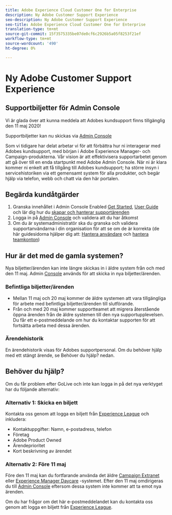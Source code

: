 ```yaml
---
title: Adobe Experience Cloud Customer One for Enterprise
description: Ny Adobe Customer Support Experience
seo-description: Ny Adobe Customer Support Experience
seo-title: Adobe Experience Cloud Customer One for Enterprise
translation-type: tm+mt
source-git-commit: 15f3575335be07de0cf6c2926b5a05f8253f21ef
workflow-type: tm+mt
source-wordcount: '490'
ht-degree: 0%

---
```



# Ny Adobe Customer Support Experience

## Supportbiljetter för Admin Console

Vi är glada över att kunna meddela att Adobes kundsupport finns tillgänglig den 11 maj 2020!

Supportbiljetter kan nu skickas via [Admin Console](https://adminconsole.adobe.com/)

Som vi tidigare har delat arbetar vi för att förbättra hur ni interagerar med Adobes kundsupport, med början i Adobe Experience Manager- och Campaign-produkterna. Vår vision är att effektivisera supportarbetet genom att gå över till en enda startpunkt med Adobe Admin Console. När ni är klara kommer ni enkelt att få tillgång till Adobes kundsupport; ha större insyn i servicehistoriken via ett gemensamt system för alla produkter, och begär hjälp via telefon, webb och chatt via den här portalen.

## Begärda kundåtgärder

1. Granska innehållet i Admin Console Enabled [Get Started](https://helpx.adobe.com/enterprise/get-started.html), [User Guide](https://helpx.adobe.com/enterprise/managing/user-guide.html) och lär dig hur du [skapar och hanterar supportärenden](https://helpx.adobe.com/enterprise/using/support-and-expert-services.html)
1. Logga in på [Admin Console](https://adminconsole.adobe.com/) och validera att du har åtkomst
1. Om du är systemadministratör ska du granska och validera supportanvändarna i din organisation för att se om de är korrekta (de här guidesidorna hjälper dig att: [Hantera användare](https://helpx.adobe.com/enterprise/using/users.html) och [hantera teamkonton](https://helpx.adobe.com/enterprise/using/accounts.html))

## Hur är det med de gamla systemen?

Nya biljetter/ärenden kan inte längre skickas in i äldre system från och med den 11 maj.  Admin [Console](https://adminconsole.adobe.com/) används för att skicka in nya biljetter/ärenden.

### Befintliga biljetter/ärenden

* Mellan 11 maj och 20 maj kommer de äldre systemen att vara tillgängliga för arbete med befintliga biljetter/ärenden till slutförande.
* Från och med 20 maj kommer supportteamet att migrera återstående öppna ärenden från de äldre systemen till den nya supportupplevelsen.  Du får ett e-postmeddelande om hur du kontaktar supporten för att fortsätta arbeta med dessa ärenden.

### Ärendehistorik

En ärendehistorik visas för Adobes supportpersonal.  Om du behöver hjälp med ett stängt ärende, se Behöver du hjälp? nedan.

## Behöver du hjälp?

Om du får problem efter GoLive och inte kan logga in på det nya verktyget har du följande alternativ:

### Alternativ 1: Skicka en biljett

Kontakta oss genom att logga en biljett från [Experience League](https://experienceleague.adobe.com/?support-solution=General#support) och inkludera:

* Kontaktuppgifter: Namn, e-postadress, telefon
* Företag
* Adobe Product Owned
* Ärendeprioritet
* Kort beskrivning av ärendet

### Alternativ 2: Före 11 maj

Före den 11 maj kan du fortfarande använda det äldre [Campaign Extranet](https://support.neolane.net/webApp/extranetLogin) eller [Experience Manager Daycare](https://daycare.day.com/home.html) -systemet.  Efter den 11 maj omdirigeras du till [Admin Console](https://adminconsole.adobe.com/) eftersom dessa system inte kommer att ta emot nya ärenden.

Om du har frågor om det här e-postmeddelandet kan du kontakta oss genom att logga en biljett från [Experience League](https://experienceleague.adobe.com/?support-solution=General#support).
